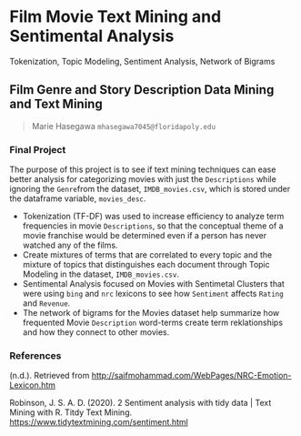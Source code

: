 # Film Movie Text Mining and Sentimental Analysis
 Tokenization, Topic Modeling, Sentiment Analysis, Network of Bigrams
 
 ## Film Genre and Story Description Data Mining and Text Mining 

> Marie Hasegawa `mhasegawa7045@floridapoly.edu`


### Final Project

The purpose of this project is to see if text mining techniques can ease better analysis for categorizing movies with just the `Descriptions` while ignoring the `Genre`from the dataset, `IMDB_movies.csv`, which is stored under the dataframe variable, `movies_desc`. 

- Tokenization (TF-DF) was used to increase efficiency to analyze term frequencies in movie `Descriptions`, so that the conceptual theme of a movie franchise would be determined even if a person has never watched any of the films. 
- Create mixtures of terms that are correlated to every topic and the mixture of topics that distinguishes each document through Topic Modeling in the dataset, `IMDB_movies.csv`.
- Sentimental Analysis focused on Movies with Sentimetal Clusters that were using `bing` and `nrc` lexicons to see how `Sentiment` affects `Rating` and `Revenue`. 
- The network of bigrams for the Movies dataset help summarize how frequented Movie `Description` word-terms create term reklationships and how they connect to other movies.

### References
(n.d.). Retrieved from http://saifmohammad.com/WebPages/NRC-Emotion-Lexicon.htm

Robinson, J. S. A. D. (2020). 2 Sentiment analysis with tidy data | Text Mining with R. Titdy Text Mining. https://www.tidytextmining.com/sentiment.html

